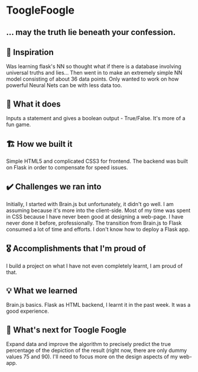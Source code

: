 # ToogleFoogle
## ... may the truth lie beneath your confession.

## 💭 Inspiration
Was learning flask's NN so thought what if there is a database involving universal truths and lies... Then went in to make an extremely simple NN model consisting of about 36 data points. Only wanted to work on how powerful Neural Nets can be with less data too.

## 🧠 What it does
Inputs a statement and gives a boolean output - True/False.
It's more of a fun game.

## 🏗️ How we built it
Simple HTML5 and complicated CSS3 for frontend. The backend was built on Flask in order to compensate for speed issues.

## ✔️ Challenges we ran into
Initially, I started with Brain.js but unfortunately, it didn't go well. I am assuming because it's more into the client-side. Most of my time was spent in CSS because I have never been good at designing a web-page. I have never done it before, professionally. The transition from Brain.js to Flask consumed a lot of time and efforts. I don't know how to deploy a Flask app.

## 🎖️ Accomplishments that I'm proud of
I build a project on what I have not even completely learnt, I am proud of that.

## 💡 What we learned
Brain.js basics. Flask as HTML backend, I learnt it in the past week. It was a good experience.

## 🔮 What's next for Toogle Foogle
Expand data and improve the algorithm to precisely predict the true percentage of the depiction of the result (right now, there are only dummy values 75 and 90). I'll need to focus more on the design aspects of my web-app.

